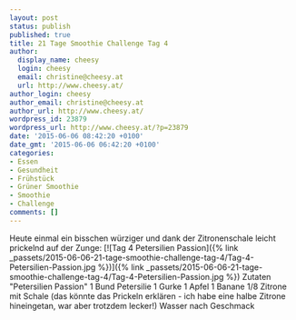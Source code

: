 ```yaml
---
layout: post
status: publish
published: true
title: 21 Tage Smoothie Challenge Tag 4
author:
  display_name: cheesy
  login: cheesy
  email: christine@cheesy.at
  url: http://www.cheesy.at/
author_login: cheesy
author_email: christine@cheesy.at
author_url: http://www.cheesy.at/
wordpress_id: 23879
wordpress_url: http://www.cheesy.at/?p=23879
date: '2015-06-06 08:42:20 +0100'
date_gmt: '2015-06-06 06:42:20 +0100'
categories:
- Essen
- Gesundheit
- Frühstück
- Grüner Smoothie
- Smoothie
- Challenge
comments: []
---
```

Heute einmal ein bisschen würziger und dank der Zitronenschale leicht prickelnd auf der Zunge:
[![Tag 4 Petersilien Passion]({% link _passets/2015-06-06-21-tage-smoothie-challenge-tag-4/Tag-4-Petersilien-Passion.jpg %})]({% link _passets/2015-06-06-21-tage-smoothie-challenge-tag-4/Tag-4-Petersilien-Passion.jpg %})
Zutaten "Petersilien Passion"
1 Bund Petersilie
1 Gurke
1 Apfel
1 Banane
1/8 Zitrone mit Schale (das könnte das Prickeln erklären - ich habe eine halbe Zitrone hineingetan, war aber trotzdem lecker!)
Wasser nach Geschmack
